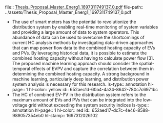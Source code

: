 file:: [Thesis_Proposal_Master_Energ1_1697311749137_0.pdf](../assets/Thesis_Proposal_Master_Energ1_1697311749137_0.pdf)
file-path:: ../assets/Thesis_Proposal_Master_Energ1_1697311749137_0.pdf

- The use of smart meters has the potential to revolutionize the distribution system by enabling real-time monitoring of system variables and providing a large amount of data to system operators. This abundance of data can be used to overcome the shortcomings of current HC analysis methods by investigating data-driven approaches that can map power flow data to the combined hosting capacity of EVs and PVs. By leveraging historical data, it is possible to estimate the combined hosting capacity without having to calculate power flow [3]. The proposed machine learning approach should consider the spatial-temporal effects of EVPV and capture the correlation between them in determining the combined hosting capacity. A strong background in machine learning, particularly deep learning, and distribution power system analysis is necessary for this research.
  ls-type:: annotation
  hl-page:: 1
  hl-color:: yellow
  id:: 652aec1d-60a4-4a24-8642-780c7c6971bc
- The HC of combined EV-PV in the distribution system refers to the maximum amount of EVs and PVs that can be integrated into the low-voltage grid without exceeding the system security indices
  ls-type:: annotation
  hl-page:: 1
  hl-color:: red
  id:: 652aed17-dc7c-4e46-8588-989057354eb0
  hl-stamp:: 1697312026102